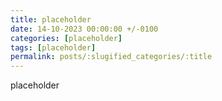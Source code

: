 ```yaml
---
title: placeholder
date: 14-10-2023 00:00:00 +/-0100
categories: [placeholder]
tags: [placeholder]
permalink: posts/:slugified_categories/:title
---
```

placeholder